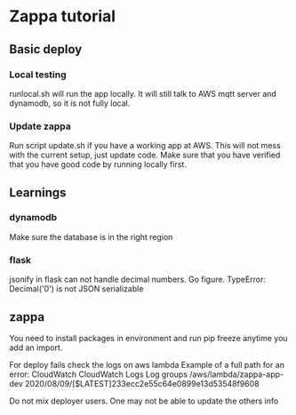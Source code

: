 # Zappa tutorial

## Basic deploy
### Local testing
runlocal.sh will run the app locally. It will still talk to
AWS mqtt server and dynamodb, so it is not fully local.

### Update zappa
Run script update.sh if you have a working app at AWS. This will not
mess with the current setup, just update code. Make sure that you have
verified that you have good code by running locally first.

## Learnings

### dynamodb

Make sure the database is in the right region

### flask
jsonify in flask can not handle decimal numbers. Go figure.
TypeError: Decimal('0') is not JSON serializable


## zappa
You need to install packages in environment and run pip freeze anytime you add an import.

For deploy fails check the logs on aws lambda
Example of a full path for an error:
  CloudWatch
  CloudWatch Logs
  Log groups
  /aws/lambda/zappa-app-dev
  2020/08/09/[$LATEST]233ecc2e55c64e0899e13d53548f9608

Do not mix deployer users. One may not be able to update the others info
